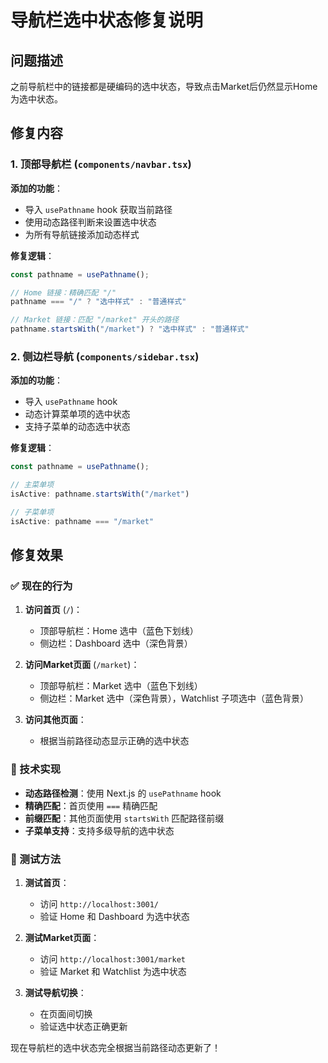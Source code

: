 # 导航栏选中状态修复说明

## 问题描述

之前导航栏中的链接都是硬编码的选中状态，导致点击Market后仍然显示Home为选中状态。

## 修复内容

### 1. 顶部导航栏 (`components/navbar.tsx`)

**添加的功能**：
- 导入 `usePathname` hook 获取当前路径
- 使用动态路径判断来设置选中状态
- 为所有导航链接添加动态样式

**修复逻辑**：
```typescript
const pathname = usePathname();

// Home 链接：精确匹配 "/"
pathname === "/" ? "选中样式" : "普通样式"

// Market 链接：匹配 "/market" 开头的路径
pathname.startsWith("/market") ? "选中样式" : "普通样式"
```

### 2. 侧边栏导航 (`components/sidebar.tsx`)

**添加的功能**：
- 导入 `usePathname` hook
- 动态计算菜单项的选中状态
- 支持子菜单的动态选中状态

**修复逻辑**：
```typescript
const pathname = usePathname();

// 主菜单项
isActive: pathname.startsWith("/market")

// 子菜单项
isActive: pathname === "/market"
```

## 修复效果

### ✅ 现在的行为

1. **访问首页** (`/`)：
   - 顶部导航栏：Home 选中（蓝色下划线）
   - 侧边栏：Dashboard 选中（深色背景）

2. **访问Market页面** (`/market`)：
   - 顶部导航栏：Market 选中（蓝色下划线）
   - 侧边栏：Market 选中（深色背景），Watchlist 子项选中（蓝色背景）

3. **访问其他页面**：
   - 根据当前路径动态显示正确的选中状态

### 🎯 技术实现

- **动态路径检测**：使用 Next.js 的 `usePathname` hook
- **精确匹配**：首页使用 `===` 精确匹配
- **前缀匹配**：其他页面使用 `startsWith` 匹配路径前缀
- **子菜单支持**：支持多级导航的选中状态

### 🚀 测试方法

1. **测试首页**：
   - 访问 `http://localhost:3001/`
   - 验证 Home 和 Dashboard 为选中状态

2. **测试Market页面**：
   - 访问 `http://localhost:3001/market`
   - 验证 Market 和 Watchlist 为选中状态

3. **测试导航切换**：
   - 在页面间切换
   - 验证选中状态正确更新

现在导航栏的选中状态完全根据当前路径动态更新了！
